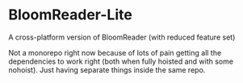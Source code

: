 # BloomReader-Lite

A cross-platform version of BloomReader (with reduced feature set)

Not a monorepo right now because of lots of pain getting all the dependencies to work right (both when fully hoisted and with some nohoist). Just having separate things inside the same repo.
